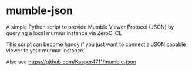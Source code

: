 # mumble-json
A simple Python script to provide Mumble Viewer Protocol (JSON) by querying a local murmur instance via ZeroC ICE

This script can become handy if you just want to connect a JSON capable viewer to your murmur instance.

Also see https://github.com/Kasper4711/mumble-json
